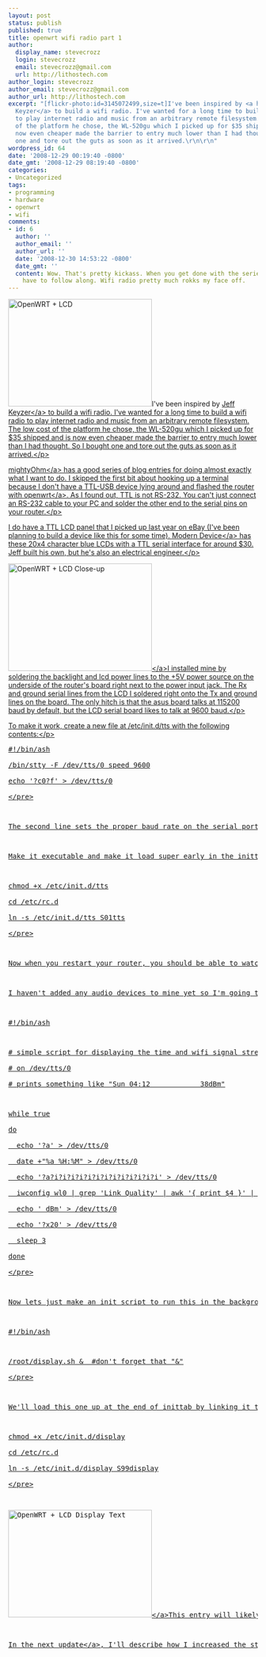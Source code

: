 ```yaml
---
layout: post
status: publish
published: true
title: openwrt wifi radio part 1
author:
  display_name: stevecrozz
  login: stevecrozz
  email: stevecrozz@gmail.com
  url: http://lithostech.com
author_login: stevecrozz
author_email: stevecrozz@gmail.com
author_url: http://lithostech.com
excerpt: "[flickr-photo:id=3145072499,size=t]I've been inspired by <a href=\"http://mightyohm.com/blog/about/\">Jeff
  Keyzer</a> to build a wifi radio. I've wanted for a long time to build a wifi radio
  to play internet radio and music from an arbitrary remote filesystem. The low cost
  of the platform he chose, the WL-520gu which I picked up for $35 shipped and is
  now even cheaper made the barrier to entry much lower than I had thought. So I bought
  one and tore out the guts as soon as it arrived.\r\n\r\n"
wordpress_id: 64
date: '2008-12-29 00:19:40 -0800'
date_gmt: '2008-12-29 08:19:40 -0800'
categories:
- Uncategorized
tags:
- programming
- hardware
- openwrt
- wifi
comments:
- id: 6
  author: ''
  author_email: ''
  author_url: ''
  date: '2008-12-30 14:53:22 -0800'
  date_gmt: ''
  content: Wow. That's pretty kickass. When you get done with the series, I may just
    have to follow along. Wifi radio pretty much rokks my face off.
---
```

<p><img src="http:&#47;&#47;lithostech.com&#47;wp-content&#47;uploads&#47;2009&#47;02&#47;4136613234_dc76ee0d99_o-290x217.jpg" alt="OpenWRT + LCD" width="290" height="217" class="alignleft size-medium wp-image-502" &#47;>I've been inspired by <a href="http:&#47;&#47;mightyohm.com&#47;blog&#47;about&#47;">Jeff Keyzer<&#47;a> to build a wifi radio. I've wanted for a long time to build a wifi radio to play internet radio and music from an arbitrary remote filesystem. The low cost of the platform he chose, the WL-520gu which I picked up for $35 shipped and is now even cheaper made the barrier to entry much lower than I had thought. So I bought one and tore out the guts as soon as it arrived.<&#47;p><a id="more"></a><a id="more-64"></a></p>
<p><a href="http:&#47;&#47;mightyohm.com&#47;blog&#47;2008&#47;10&#47;building-a-wifi-radio-part-1-introduction&#47;">mightyOhm<&#47;a> has a good series of blog entries for doing almost exactly what I want to do. I skipped the first bit about hooking up a terminal because I don't have a TTL-USB device lying around and flashed the router with <a href="http:&#47;&#47;openwrt.org&#47;">openwrt<&#47;a>. As I found out, TTL is not RS-232. You can't just connect an RS-232 cable to your PC and solder the other end to the serial pins on your router.<&#47;p></p>
<p>I do have a TTL LCD panel that I picked up last year on eBay (I've been planning to build a device like this for some time). <a href="http:&#47;&#47;moderndevice.com&#47;LCD.shtml">Modern Device<&#47;a>  has these 20x4 character blue LCDs with a TTL serial interface for around $30. Jeff built his own, but he's also an electrical engineer.<&#47;p></p>
<p><a href="http:&#47;&#47;www.flickr.com&#47;photos&#47;40909356@N00&#47;3145074191"><img src="http:&#47;&#47;lithostech.com&#47;wp-content&#47;uploads&#47;2008&#47;12&#47;4136613234_dc76ee0d99_o-290x217.jpg" alt="OpenWRT + LCD Close-up" width="290" height="217" class="alignleft size-medium wp-image-515" &#47;><&#47;a>I installed mine by soldering the backlight and lcd power lines to the +5V power source on the underside of the router's board right next to the power input jack. The Rx and ground serial lines from the LCD I soldered right onto the Tx and ground lines on the board. The only hitch is that the asus board talks at 115200 baud by default, but the LCD serial board likes to talk at 9600 baud.<&#47;p></p>
<p>To make it work, create a new file at &#47;etc&#47;init.d&#47;tts with the following contents:<&#47;p></p>
<pre>
#!&#47;bin&#47;ash<br />
&#47;bin&#47;stty -F &#47;dev&#47;tts&#47;0 speed 9600<br />
echo '?c0?f' > &#47;dev&#47;tts&#47;0<br />
<&#47;pre></p>
<p>The second line sets the proper baud rate on the serial port and the third line has some proprietary commands for the Modern Device serial LCD module (set invisible cursor and clear the display).<&#47;p></p>
<p>Make it executable and make it load super early in the inittab by creating a link to rc.d like this:<&#47;p></p>
<pre>
chmod +x &#47;etc&#47;init.d&#47;tts<br />
cd &#47;etc&#47;rc.d<br />
ln -s &#47;etc&#47;init.d&#47;tts S01tts<br />
<&#47;pre></p>
<p>Now when you restart your router, you should be able to watch all the boot information scroll by and finish with a login prompt.<&#47;p></p>
<p>I haven't added any audio devices to mine yet so I'm going to test the display with a simple script to display the time and wifi signal strength. Create script at &#47;root&#47;display.sh:<&#47;p></p>
<pre>
#!&#47;bin&#47;ash</p>
<p># simple script for displaying the time and wifi signal strength<br />
# on &#47;dev&#47;tts&#47;0<br />
# prints something like "Sun 04:12            38dBm"</p>
<p>while true<br />
do<br />
  echo '?a' > &#47;dev&#47;tts&#47;0<br />
  date +"%a %H:%M" > &#47;dev&#47;tts&#47;0<br />
  echo '?a?i?i?i?i?i?i?i?i?i?i?i?i?i' > &#47;dev&#47;tts&#47;0<br />
  iwconfig wl0 | grep 'Link Quality' | awk '{ print $4 }' | awk -F"=" '{ print $2 }' > &#47;dev&#47;tts&#47;0<br />
  echo ' dBm' > &#47;dev&#47;tts&#47;0<br />
  echo '?x20' > &#47;dev&#47;tts&#47;0<br />
  sleep 3<br />
done<br />
<&#47;pre></p>
<p>Now lets just make an init script to run this in the background at &#47;etc&#47;init.d&#47;display:<&#47;p></p>
<pre>
#!&#47;bin&#47;ash</p>
<p>&#47;root&#47;display.sh &  #don't forget that "&"<br />
<&#47;pre></p>
<p>We'll load this one up at the end of inittab by linking it to rc.d like this:<&#47;p></p>
<pre>
chmod +x &#47;etc&#47;init.d&#47;display<br />
cd &#47;etc&#47;rc.d<br />
ln -s &#47;etc&#47;init.d&#47;display S99display<br />
<&#47;pre></p>
<p><a href="http:&#47;&#47;www.flickr.com&#47;photos&#47;40909356@N00&#47;3145905414"><img src="http:&#47;&#47;lithostech.com&#47;wp-content&#47;uploads&#47;2008&#47;12&#47;4136613234_dc76ee0d99_o1-290x217.jpg" alt="OpenWRT + LCD Display Text" width="290" height="217" class="alignleft size-medium wp-image-516" &#47;><&#47;a>This entry will likely be part of an ongoing saga to create a great wifi radio. Many thanks to Jeff for the inspiration to actually get started and a great writeup of his own wifi radio. Thanks to Asus for making this easy, and for building a wifi router with usb and enough flash memory to load custom firmware. Thanks to the openwrt guys too.<&#47;p></p>
<p>In the <a href="http:&#47;&#47;lithostech.com&#47;openwrt-wifi-radio-part-2">next update<&#47;a>, I'll describe how I increased the storage capacity of the radio to store my music library.<&#47;p></p>
